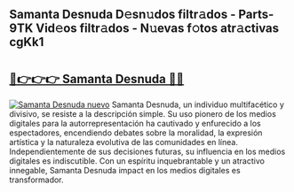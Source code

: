 ## Samanta Desnuda D𝚎sn𝚞dos filtr𝚊dos - Parts-9TK Vid𝚎os filtr𝚊dos - N𝚞evas f𝚘tos atr𝚊ctivas cgKk1

# <h2><a href="http://mba2vv1.tromn.icu/?c=Samanta+Desnuda">🔗👉👉👉 Samanta Desnuda 🔗🔗</a></h2>

[![Samanta Desnuda nuevo](https://i.imgur.com/pEAQMta.gif)](http://mba2vv1.tromn.icu/?c=Samanta+Desnuda)
Samanta Desnuda, un individuo multifacético y divisivo, se resiste a la descripción simple. Su uso pionero de los medios digitales para la autorrepresentación ha cautivado y enfurecido a los espectadores, encendiendo debates sobre la moralidad, la expresión artística y la naturaleza evolutiva de las comunidades en línea. Independientemente de sus decisiones futuras, su influencia en los medios digitales es indiscutible. Con un espíritu inquebrantable y un atractivo innegable, Samanta Desnuda impact en los medios digitales es transformador.
